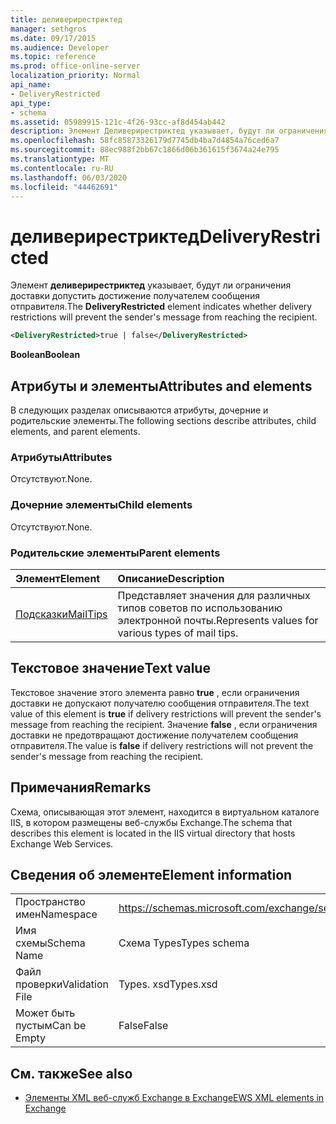 ```yaml
---
title: деливерирестриктед
manager: sethgros
ms.date: 09/17/2015
ms.audience: Developer
ms.topic: reference
ms.prod: office-online-server
localization_priority: Normal
api_name:
- DeliveryRestricted
api_type:
- schema
ms.assetid: 05989915-121c-4f26-93cc-af8d454ab442
description: Элемент Деливерирестриктед указывает, будут ли ограничения доставки допустить достижение получателем сообщения отправителя.
ms.openlocfilehash: 58fc85873326179d7745db4ba7d4854a76ced6a7
ms.sourcegitcommit: 88ec988f2bb67c1866d06b361615f3674a24e795
ms.translationtype: MT
ms.contentlocale: ru-RU
ms.lasthandoff: 06/03/2020
ms.locfileid: "44462691"
---
```

# <a name="deliveryrestricted"></a><span data-ttu-id="e238d-103">деливерирестриктед</span><span class="sxs-lookup"><span data-stu-id="e238d-103">DeliveryRestricted</span></span>

<span data-ttu-id="e238d-104">Элемент **деливерирестриктед** указывает, будут ли ограничения доставки допустить достижение получателем сообщения отправителя.</span><span class="sxs-lookup"><span data-stu-id="e238d-104">The **DeliveryRestricted** element indicates whether delivery restrictions will prevent the sender's message from reaching the recipient.</span></span> 
  
```XML
<DeliveryRestricted>true | false</DeliveryRestricted>
```

 <span data-ttu-id="e238d-105">**Boolean**</span><span class="sxs-lookup"><span data-stu-id="e238d-105">**Boolean**</span></span>
## <a name="attributes-and-elements"></a><span data-ttu-id="e238d-106">Атрибуты и элементы</span><span class="sxs-lookup"><span data-stu-id="e238d-106">Attributes and elements</span></span>

<span data-ttu-id="e238d-107">В следующих разделах описываются атрибуты, дочерние и родительские элементы.</span><span class="sxs-lookup"><span data-stu-id="e238d-107">The following sections describe attributes, child elements, and parent elements.</span></span>
  
### <a name="attributes"></a><span data-ttu-id="e238d-108">Атрибуты</span><span class="sxs-lookup"><span data-stu-id="e238d-108">Attributes</span></span>

<span data-ttu-id="e238d-109">Отсутствуют.</span><span class="sxs-lookup"><span data-stu-id="e238d-109">None.</span></span>
  
### <a name="child-elements"></a><span data-ttu-id="e238d-110">Дочерние элементы</span><span class="sxs-lookup"><span data-stu-id="e238d-110">Child elements</span></span>

<span data-ttu-id="e238d-111">Отсутствуют.</span><span class="sxs-lookup"><span data-stu-id="e238d-111">None.</span></span>
  
### <a name="parent-elements"></a><span data-ttu-id="e238d-112">Родительские элементы</span><span class="sxs-lookup"><span data-stu-id="e238d-112">Parent elements</span></span>

|<span data-ttu-id="e238d-113">**Элемент**</span><span class="sxs-lookup"><span data-stu-id="e238d-113">**Element**</span></span>|<span data-ttu-id="e238d-114">**Описание**</span><span class="sxs-lookup"><span data-stu-id="e238d-114">**Description**</span></span>|
|:-----|:-----|
|[<span data-ttu-id="e238d-115">Подсказки</span><span class="sxs-lookup"><span data-stu-id="e238d-115">MailTips</span></span>](mailtips.md) <br/> |<span data-ttu-id="e238d-116">Представляет значения для различных типов советов по использованию электронной почты.</span><span class="sxs-lookup"><span data-stu-id="e238d-116">Represents values for various types of mail tips.</span></span>  <br/> |
   
## <a name="text-value"></a><span data-ttu-id="e238d-117">Текстовое значение</span><span class="sxs-lookup"><span data-stu-id="e238d-117">Text value</span></span>

<span data-ttu-id="e238d-118">Текстовое значение этого элемента равно **true** , если ограничения доставки не допускают получателю сообщения отправителя.</span><span class="sxs-lookup"><span data-stu-id="e238d-118">The text value of this element is **true** if delivery restrictions will prevent the sender's message from reaching the recipient.</span></span> <span data-ttu-id="e238d-119">Значение **false** , если ограничения доставки не предотвращают достижение получателем сообщения отправителя.</span><span class="sxs-lookup"><span data-stu-id="e238d-119">The value is **false** if delivery restrictions will not prevent the sender's message from reaching the recipient.</span></span> 
  
## <a name="remarks"></a><span data-ttu-id="e238d-120">Примечания</span><span class="sxs-lookup"><span data-stu-id="e238d-120">Remarks</span></span>

<span data-ttu-id="e238d-121">Схема, описывающая этот элемент, находится в виртуальном каталоге IIS, в котором размещены веб-службы Exchange.</span><span class="sxs-lookup"><span data-stu-id="e238d-121">The schema that describes this element is located in the IIS virtual directory that hosts Exchange Web Services.</span></span>
  
## <a name="element-information"></a><span data-ttu-id="e238d-122">Сведения об элементе</span><span class="sxs-lookup"><span data-stu-id="e238d-122">Element information</span></span>

|||
|:-----|:-----|
|<span data-ttu-id="e238d-123">Пространство имен</span><span class="sxs-lookup"><span data-stu-id="e238d-123">Namespace</span></span>  <br/> |https://schemas.microsoft.com/exchange/services/2006/types  <br/> |
|<span data-ttu-id="e238d-124">Имя схемы</span><span class="sxs-lookup"><span data-stu-id="e238d-124">Schema Name</span></span>  <br/> |<span data-ttu-id="e238d-125">Схема Types</span><span class="sxs-lookup"><span data-stu-id="e238d-125">Types schema</span></span>  <br/> |
|<span data-ttu-id="e238d-126">Файл проверки</span><span class="sxs-lookup"><span data-stu-id="e238d-126">Validation File</span></span>  <br/> |<span data-ttu-id="e238d-127">Types. xsd</span><span class="sxs-lookup"><span data-stu-id="e238d-127">Types.xsd</span></span>  <br/> |
|<span data-ttu-id="e238d-128">Может быть пустым</span><span class="sxs-lookup"><span data-stu-id="e238d-128">Can be Empty</span></span>  <br/> |<span data-ttu-id="e238d-129">False</span><span class="sxs-lookup"><span data-stu-id="e238d-129">False</span></span>  <br/> |
   
## <a name="see-also"></a><span data-ttu-id="e238d-130">См. также</span><span class="sxs-lookup"><span data-stu-id="e238d-130">See also</span></span>

- [<span data-ttu-id="e238d-131">Элементы XML веб-служб Exchange в Exchange</span><span class="sxs-lookup"><span data-stu-id="e238d-131">EWS XML elements in Exchange</span></span>](ews-xml-elements-in-exchange.md)

